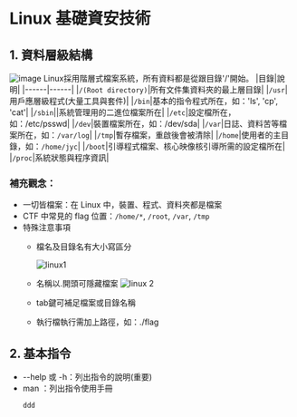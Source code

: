 # Linux 基礎資安技術
## 1. 資料層級結構
![image](https://github.com/user-attachments/assets/446dd4f9-8e0e-410b-bf1b-c8ce13a71d62)
Linux採用階層式檔案系統，所有資料都是從跟目錄'/'開始。
|目錄|說明|
|------|------|
|`/(Root directory)`|所有文件集資料夾的最上層目錄|
|`/usr`|用戶應層級程式(大量工具與套件)|
|`/bin`|基本的指令程式所在，如：'ls', 'cp', 'cat'|
|`/sbin`||系統管理用的二進位檔案所在|
|`/etc`|設定檔所在，如：/etc/psswd|
|`/dev`|裝置檔案所在，如：/dev/sda|
|`/var`|日誌、資料苦等檔案所在，如：`/var/log`|
|`/tmp`|暫存檔案，重啟後會被清除|
|`/home`|使用者的主目錄，如：`/home/jyc`|
|`/boot`|引導程式檔案、核心映像核引導所需的設定檔所在|
|`/proc`|系統狀態與程序資訊|
### 補充觀念：
- 一切皆檔案：在 Linux 中，裝置、程式、資料夾都是檔案
- CTF 中常見的 flag 位置：`/home/*`, `/root`, `/var`, `/tmp`
- 特殊注意事項
  - 檔名及目錄名有大小寫區分
    
    ![linux1](https://github.com/user-attachments/assets/29e0af1b-db2f-4fb7-ac4f-8e6ed7032dbc)

  - 名稱以.開頭可隱藏檔案
    ![linux 2](https://github.com/user-attachments/assets/9b6f44f4-db4e-480c-bd89-1f050504cbc1)

  - tab鍵可補足檔案或目錄名稱
  - 執行檔執行需加上路徑，如：./flag
 
## 2. 基本指令
- <command> --help 或 <command> -h：列出指令的說明(重要)
- man <command>：列出指令使用手冊
  ```bash
  ddd
  ```

    
    

